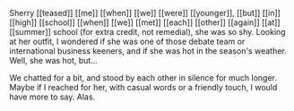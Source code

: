 Sherry [[teased]] [[me]] [[when]] [[we]] [[were]] [[younger]], [[but]] [[in]] [[high]] [[school]] [[when]] [[we]] [[met]] [[each]] [[other]] [[again]] [[at]] [[summer]] school (for extra credit, not remedial), she was so shy. Looking at her outfit, I wondered if she was one of those debate team or international business keeners, and if she was hot in the season's weather. Well, she was hot, but…

We chatted for a bit, and stood by each other in silence for much longer. Maybe if I reached for her, with casual words or a friendly touch, I would have more to say. Alas.